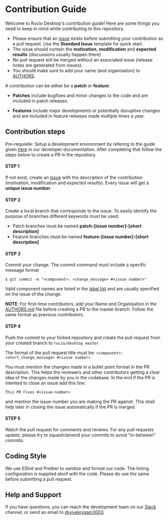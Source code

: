# Contribution Guide

Welcome to Rucio Desktop's contribution guide!
Here are some things you need to keep in mind while contributing to this repository.

* Please ensure that an [issue](https://github.com/rucio/rucio/issues/new) exists before submitting your contribution as a pull request. Use the __Standard Issue__ template for quick start.
* The issue should contain the __motivation__, __modification__ and __expected results__ (discussions usually happen there).
* No pull request will be merged without an associated issue (release notes are generated from issues).
* You should make sure to add your name (and organisation) to [AUTHORS](AUTHORS.md).

A contribution can be either be a __patch__ or __feature__:

 * __Patches__ include bugfixes and minor changes to the code and are included in patch releases.

 * __Features__ include major developments or potentially disruptive changes and are included in feature releases made multiple times a year.


## Contribution steps

Pre-requisite: Setup a development environment by refering to the guide given [here](https://github.com/rucio/desktop/tree/master/docs/dev#setting-up-a-developement-environment) in our developer documentation. After completing that follow the steps below to create a PR in the repository.

#### STEP 1

If not exist, create an [issue](https://github.com/rucio/rucio/issues/new) with the description of the contribution (motivation, modification and expected results). 
Every issue will get a __unique issue number__.

#### STEP 2

Create a local branch that corresponds to the issue. 
To easily identify the purpose of branches different keywords must be used:

* Patch branches must be named __patch-[issue number]-[short description]__
* Feature branches must be named __feature-[issue number]-[short description]__

#### STEP 3

Commit your change. 
The commit command must include a specific message format

```shell
$ git commit -m "<component>: <change_message> #<issue number>"
```

Valid component names are listed in the [label list](https://github.com/rucio/desktop/labels) and are usually specified on the issue of the change.

__NOTE__: For first-time contributors, add your Name and Organisation in the [AUTHORS.md](AUTHORS.md) file before creating a PR to the master branch. 
Follow the same format as previous contributors.

#### STEP 4

Push the commit to your forked repository and create the pull request from your created branch to `rucio/desktop master` 

The format of the pull request title must be: `<component>: <short_change_message> #<issue number>`

You must mention the changes made in a bullet point format in the PR description. 
This helps the reviewers and other contributors getting a clear idea of the changes made by you in the codebase.
In the end if the PR is intented to close an issue add this line:

`This PR Fixes #<issue-number>`

and mention the issue-number you are making the PR against. 
This shall help later in closing the issue automatically if the PR is merged.

#### STEP 5

Watch the pull request for comments and reviews.
For any pull requests update, please try to squash/amend your commits to avoid "in-between" commits.

## Coding Style

We use ESlint and Prettier to sanitize and format our code. The linting configuration is supplied alonf with the code. Please do use the same before submitting a pull request.

## Help and Support

If you have questions, you can reach the development team on our [Slack](https://rucio.slack.com/) channel, or send an email to [@viveknigam3003](mailto:viveknigam.nigam3@gmail.com)